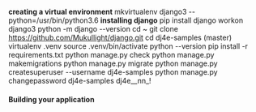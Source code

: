 **creating a virtual environment**
mkvirtualenv django3 --python=/usr/bin/python3.6
**installing django**
pip install django 
workon django3
python -m django --version 
cd ~
git clone https://github.com/Mukullight/django.git
cd dj4e-samples (master)
virtualenv .venv
source .venv/bin/activate
python --version
pip install -r requirements.txt 
python manage.py check 
python manage.py makemigrations
python manage.py migrate 
python manage.py createsuperuser --username dj4e-samples
python manage.py changepassword dj4e-samples
dj4e__nn_!
#### 
**Building your application**

